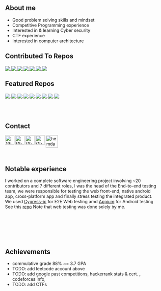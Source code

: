 ## About me
- Good problem solving skills and mindset
- Competitive Programming experience
- Interested in & learning Cyber security
- CTF experience
- Interested in computer architecture

<!--  
[![trophy](https://github-profile-trophy.vercel.app/?username=ghiathajam&theme=onedark)](https://github.com/ryo-ma/github-profile-trophy)
-->

<!--
[![GitHub Streak](https://github-readme-streak-stats.herokuapp.com?user=GhiathAJam&theme=dark&date_format=j%20M%5B%20Y%5D)](https://git.io/streak-stats)
-->

## Contributed To Repos
<a href="https://github.com/SE-Project-CMP-Tumbler/SE-Project-CMP-Testing">
  <img align="center" src="https://github-readme-stats.vercel.app/api/pin/?username=SE-Project-CMP-Tumbler&repo=SE-Project-CMP-Testing&theme=dark" />
</a>
<a href="https://github.com/Muhammad-saad-2000/Search-Engine">
  <img align="center" src="https://github-readme-stats.vercel.app/api/pin/?username=Muhammad-saad-2000&repo=Search-Engine&theme=dark" />
</a>
<a href="https://github.com/mostafa-elgendy22/Restaurant-Simulation">
  <img align="center" src="https://github-readme-stats.vercel.app/api/pin/?username=mostafa-elgendy22&repo=Restaurant-Simulation&theme=dark" />
</a>
<a href="https://github.com/Ahmed-walid/WGSA">
  <img align="center" src="https://github-readme-stats.vercel.app/api/pin/?username=Ahmed-walid&repo=WGSA&theme=dark" />
</a>
<a href="https://github.com/We2Am-BaSsem/Home-Automation-System">
  <img align="center" src="https://github-readme-stats.vercel.app/api/pin/?username=We2Am-BaSsem&repo=Home-Automation-System&theme=dark" />
</a>
<a href="https://github.com/mostafa-elgendy22/Crazy-Taxi">
  <img align="center" src="https://github-readme-stats.vercel.app/api/pin/?username=mostafa-elgendy22&repo=Crazy-Taxi&theme=dark" />
</a>
 <a href="https://github.com/mostafa-elgendy22/Glassifier">
  <img align="center" src="https://github-readme-stats.vercel.app/api/pin/?username=mostafa-elgendy22&repo=Glassifier&theme=dark" />
</a>
 <!--
 <a href="https://github.com/mostafa-elgendy22/Restaurant-Simulation">
  <img align="center" src="https://github-readme-stats.vercel.app/api/pin/?username=mostafa-elgendy22&repo=Restaurant-Simulation&theme=dark" />
</a>
 -->
 
<br />
 
## Featured Repos
<a href="https://github.com/GhiathAjam/MIPS-Pipeline-Processor">
  <img align="center" src="https://github-readme-stats.vercel.app/api/pin/?username=GhiathAjam&repo=MIPS-Pipeline-Processor&theme=dark" />
</a>
<a href="https://github.com/GhiathAjam/Snake-Fight-X86-2P-Game">
  <img align="center" src="https://github-readme-stats.vercel.app/api/pin/?username=GhiathAjam&repo=Snake-Fight-X86-2P-Game&theme=dark" />
</a>
<a href="https://github.com/GhiathAjam/License-Plate-Recognition">
  <img align="center" src="https://github-readme-stats.vercel.app/api/pin/?username=GhiathAjam&repo=License-Plate-Recognition&theme=dark" />
</a>
<a href="https://github.com/GhiathAjam/Operating-System-Scheduler">
  <img align="center" src="https://github-readme-stats.vercel.app/api/pin/?username=GhiathAjam&repo=Operating-System-Scheduler&theme=dark" />
</a>
<a href="https://github.com/GhiathAjam/Regular_PDE_Python">
  <img align="center" src="https://github-readme-stats.vercel.app/api/pin/?username=GhiathAjam&repo=Regular_PDE_Python&theme=dark" />
</a>
<a href="https://github.com/GhiathAjam/Snake_nd_Ladders">
  <img align="center" src="https://github-readme-stats.vercel.app/api/pin/?username=GhiathAjam&repo=Snake_nd_Ladders&theme=dark" />
</a>
<a href="https://github.com/GhiathAjam/AC_Circuit_Solver">
  <img align="center" src="https://github-readme-stats.vercel.app/api/pin/?username=GhiathAjam&repo=AC_Circuit_Solver&theme=dark" />
</a>
<a href="https://github.com/GhiathAjam/SPI_Interface">
  <img align="center" src="https://github-readme-stats.vercel.app/api/pin/?username=GhiathAjam&repo=SPI_Interface&theme=dark" />
</a>  
<a href="https://github.com/GhiathAjam/micromouse">
  <img align="center" src="https://github-readme-stats.vercel.app/api/pin/?username=GhiathAjam&repo=micromouse&theme=dark" />
</a>

<!--  
<a href="https://github.com/GhiathAjam/Snake-Fight-X86-2P-Game">
  <img align="center" src="https://github-readme-stats.vercel.app/api/pin/?username=GhiathAjam&repo=Snake-Fight-X86-2P-Game" />
</a>
-->

<br /> <br />
## Contact
<a href="https://www.linkedin.com/in/ghieath">
  <img align="left" alt="Gheiath's LinkdeIN" width="30px" src="https://cdn-icons-png.flaticon.com/512/174/174857.png" draggable="false" />
</a>
  
<a href="https://github.com/GhiathAjam" target="_blank">
  <img align="left" alt="Gheiath's github" width="30px" src="https://cdn-icons-png.flaticon.com/512/733/733609.png" />
</a>

<a href="https://www.hackerrank.com/ghiath_ajam01?hr_r=1" target="blank">
  <img align="left" alt="Gheiath's hackerrank" width="30px" src="https://assets.brandfolder.com/y9ol94wb/v/331198/view@2x.png?v=1591971279" draggable="false" />
</a>

<a href="mailto:ajamghiath@gmail.com" target="blank">
  <img align="left" alt="Gheiath's gmail" width="30px" src="https://cdn-icons-png.flaticon.com/512/281/281769.png" draggable="false" />
</a>

<a href="https://codeforces.com/profile/Ghieath" target="blank">
  <img align="left" alt="hemdan's codeforces" width="40px" src="https://raw.githubusercontent.com/rahuldkjain/github-profile-readme-generator/master/src/images/icons/Social/codeforces.svg" draggable="false" />
</a>

<br /> <br />
<br /> <br />
## Notable experience
I worked on a complete software engineering project involving ~20 contributors and 7 different roles, I was the head of the End-to-end testing team, we were responsible for testing the web front-end, native android app, cross-platform app and finally stress testing the integrated product. <br />
We used [Cypress-io](https://www.cypress.io/) for E2E Web testing amd [Appium](https://appium.io/) for Android testing <br />
See this [repo](https://github.com/SE-Project-CMP-Tumbler/SE-Project-CMP-Testing) Note that web testing was done solely by me.

<br /> <br />

<br /> <br />
## Achievements
- commulative grade 88% ~= 3.7 GPA
- TODO: add leetcode account above
- TODO: add google past competitions, hackerrank stats & cert. , codeforces info, 
- TODO: add CTFs
